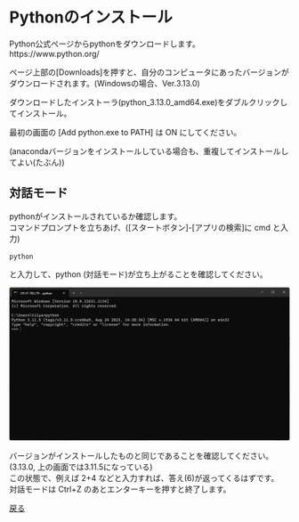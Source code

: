 # Pythonのインストール

<p>Python公式ページからpythonをダウンロードします。<br />https://www.python.org/</p>
<p>ページ上部の[Downloads]を押すと、自分のコンピュータにあったバージョンがダウンロードされます。(Windowsの場合、Ver.3.13.0)</p>
<p>ダウンロードしたインストーラ(python_3.13.0_amd64.exe)をダブルクリックしてインストール。</p>
<p>最初の画面の [Add python.exe to PATH] は ON にしてください。</p>
<p>(anacondaバージョンをインストールしている場合も、重複してインストールしてよい(たぶん))</p>

## 対話モード
pythonがインストールされているか確認します。  
コマンドプロンプトを立ちあげ、([スタートボタン]-[アプリの検索]に cmd と入力)

```
python
```

と入力して、python (対話モード)が立ち上がることを確認してください。

<img src=https://github.com/tiiyama33/SPSI/blob/main/snapshots/2023-09-20.png>

バージョンがインストールしたものと同じであることを確認してください。(3.13.0, 上の画面では3.11.5になっている)  
この状態で、例えば 2+4 などと入力すれば、答え(6)が返ってくるはずです。  
対話モードは Ctrl+Z のあとエンターキーを押すと終了します。  

[戻る](.)
